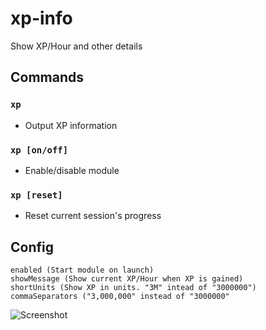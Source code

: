 # xp-info
Show XP/Hour and other details

## Commands
### `xp`
- Output XP information
### `xp [on/off]`
- Enable/disable module
### `xp [reset]`
- Reset current session's progress

## Config
```
enabled (Start module on launch)
showMessage (Show current XP/Hour when XP is gained)
shortUnits (Show XP in units. "3M" intead of "3000000")
commaSeparators ("3,000,000" instead of "3000000"
```

![Screenshot](https://i.imgur.com/nbBAqXD.png)
